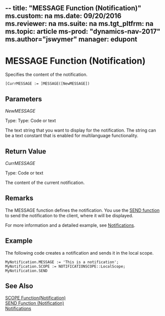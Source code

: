 --
title: "MESSAGE Function (Notification)"
ms.custom: na
ms.date: 09/20/2016
ms.reviewer: na
ms.suite: na
ms.tgt_pltfrm: na
ms.topic: article
ms-prod: "dynamics-nav-2017"
ms.author="jswymer"
manager: edupont
---

# MESSAGE Function (Notification)
Specifies the content of the notification.

```
[CurrMESSAGE := ]MESSAGE([NewMESSAGE])
```

## Parameters
*NewMESSAGE*

Type: Type: Code or text

The text string that you want to display for the notification. The string can be a text constant that is enabled for multilanguage functionality.

## Return Value
*CurrMESSAGE*

Type: Code or text

The content of the current notification.

## Remarks
The MESSAGE function defines the notification. You use the [SEND function](function-notificationsend.md) to send the notification to the client, where it will be displayed.

For more information and a detailed example, see [Notifications](notifications-developing.md).

##  Example
The following code creates a notification and sends it in the local scope.
```
MyNotification.MESSAGE := 'This is a notification';
MyNotification.SCOPE := NOTIFICATIONSCOPE::LocalScope;
MyNotification.SEND
```

## See Also  
[SCOPE Function(Notification)](function-notificationscope.md)  
[SEND Function (Notification)](function-notificationsend.md)  
[Notifications](notifications-developing.md)
